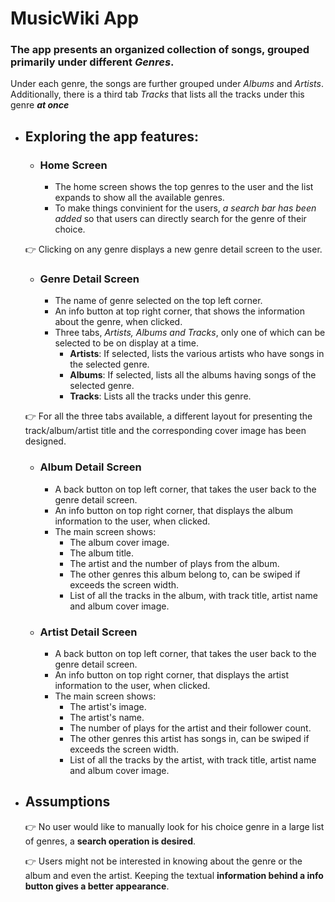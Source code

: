 # MusicWiki App
### The app presents an **organized collection of songs**, grouped primarily under different *Genres*. 
Under each genre, the songs are further grouped under *Albums* and *Artists*. Additionally, there 
is a third tab *Tracks* that lists all the tracks under this genre ***at once***

- ## Exploring the app features:

    - ### Home Screen
      - The home screen shows the top genres to the user and the list expands to show all the available genres.
      - To make things convinient for the users, *a _search bar_ has been added* so that users can directly search for the genre of their choice.
	
	:point_right: Clicking on any genre displays a new genre detail screen to the user.
    
    - ### Genre Detail Screen
      - The name of genre selected on the top left corner.
      - An info button at top right corner, that shows the information about the genre, when clicked.
      - Three tabs, *Artists, Albums and Tracks*, only one of which can be selected to be on display at a time.
        - **Artists**: If selected, lists the various artists who have songs in the selected genre.
        - **Albums**: If selected, lists all the albums having songs of the selected genre.
        - **Tracks**: Lists all the tracks under this genre.
	   

	 :point_right: For all the three tabs available, a different layout for presenting the track/album/artist title and the corresponding cover image has been designed.
	 
    - ### Album Detail Screen
      - A back button on top left corner, that takes the user back to the genre detail screen.
      - An info button on top right corner, that displays the album information to the user, when clicked.
      - The main screen shows:
         - The album cover image.
         - The album title.
         - The artist and the number of plays from the album.
         - The other genres this album belong to, can be swiped if exceeds the screen width.
         - List of all the tracks in the album, with track title, artist name and album cover image.
    - ### Artist Detail Screen
      - A back button on top left corner, that takes the user back to the genre detail screen.
      - An info button on top right corner, that displays the artist information to the user, when clicked.
      - The main screen shows:
         - The artist's image.
         - The artist's name.
         - The number of plays for the artist and their follower count.
         - The other genres this artist has songs in, can be swiped if exceeds the screen width.
         - List of all the tracks by the artist, with track title, artist name and album cover image.

- ## Assumptions

    :point_right: No user would like to manually look for his choice genre in a large list of genres,
		  a **search operation is desired**.
		  
    :point_right: Users might not be interested in knowing about the genre or the album and even the artist.
		  Keeping the textual **information behind a info button gives a better appearance**. 
